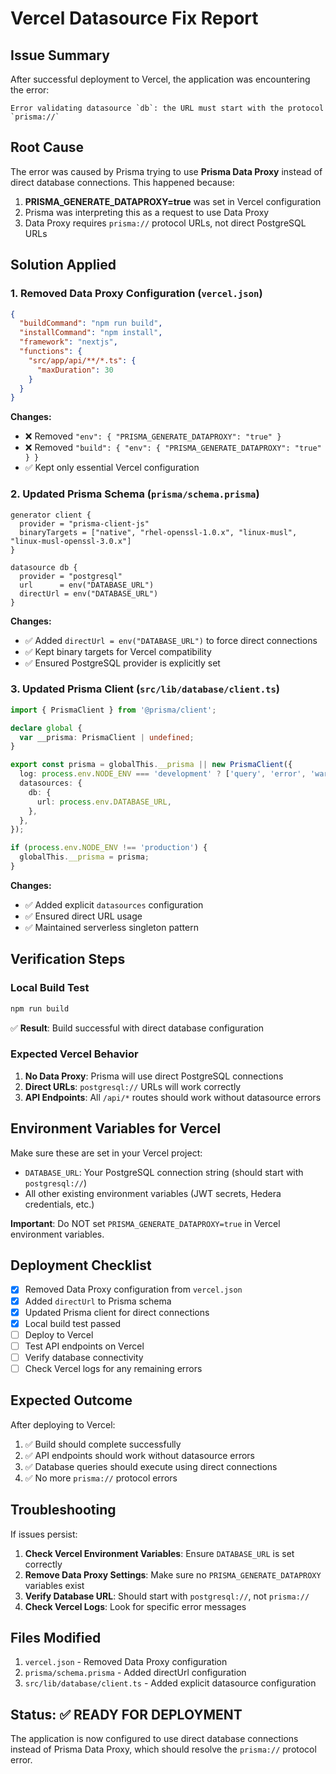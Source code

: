 # Vercel Datasource Fix Report

## Issue Summary
After successful deployment to Vercel, the application was encountering the error:
```
Error validating datasource `db`: the URL must start with the protocol `prisma://`
```

## Root Cause
The error was caused by Prisma trying to use **Prisma Data Proxy** instead of direct database connections. This happened because:

1. **PRISMA_GENERATE_DATAPROXY=true** was set in Vercel configuration
2. Prisma was interpreting this as a request to use Data Proxy
3. Data Proxy requires `prisma://` protocol URLs, not direct PostgreSQL URLs

## Solution Applied

### 1. Removed Data Proxy Configuration (`vercel.json`)
```json
{
  "buildCommand": "npm run build",
  "installCommand": "npm install",
  "framework": "nextjs",
  "functions": {
    "src/app/api/**/*.ts": {
      "maxDuration": 30
    }
  }
}
```

**Changes:**
- ❌ Removed `"env": { "PRISMA_GENERATE_DATAPROXY": "true" }`
- ❌ Removed `"build": { "env": { "PRISMA_GENERATE_DATAPROXY": "true" } }`
- ✅ Kept only essential Vercel configuration

### 2. Updated Prisma Schema (`prisma/schema.prisma`)
```prisma
generator client {
  provider = "prisma-client-js"
  binaryTargets = ["native", "rhel-openssl-1.0.x", "linux-musl", "linux-musl-openssl-3.0.x"]
}

datasource db {
  provider = "postgresql"
  url      = env("DATABASE_URL")
  directUrl = env("DATABASE_URL")
}
```

**Changes:**
- ✅ Added `directUrl = env("DATABASE_URL")` to force direct connections
- ✅ Kept binary targets for Vercel compatibility
- ✅ Ensured PostgreSQL provider is explicitly set

### 3. Updated Prisma Client (`src/lib/database/client.ts`)
```typescript
import { PrismaClient } from '@prisma/client';

declare global {
  var __prisma: PrismaClient | undefined;
}

export const prisma = globalThis.__prisma || new PrismaClient({
  log: process.env.NODE_ENV === 'development' ? ['query', 'error', 'warn'] : ['error'],
  datasources: {
    db: {
      url: process.env.DATABASE_URL,
    },
  },
});

if (process.env.NODE_ENV !== 'production') {
  globalThis.__prisma = prisma;
}
```

**Changes:**
- ✅ Added explicit `datasources` configuration
- ✅ Ensured direct URL usage
- ✅ Maintained serverless singleton pattern

## Verification Steps

### Local Build Test
```bash
npm run build
```
✅ **Result**: Build successful with direct database configuration

### Expected Vercel Behavior
1. **No Data Proxy**: Prisma will use direct PostgreSQL connections
2. **Direct URLs**: `postgresql://` URLs will work correctly
3. **API Endpoints**: All `/api/*` routes should work without datasource errors

## Environment Variables for Vercel

Make sure these are set in your Vercel project:
- `DATABASE_URL`: Your PostgreSQL connection string (should start with `postgresql://`)
- All other existing environment variables (JWT secrets, Hedera credentials, etc.)

**Important**: Do NOT set `PRISMA_GENERATE_DATAPROXY=true` in Vercel environment variables.

## Deployment Checklist

- [x] Removed Data Proxy configuration from `vercel.json`
- [x] Added `directUrl` to Prisma schema
- [x] Updated Prisma client for direct connections
- [x] Local build test passed
- [ ] Deploy to Vercel
- [ ] Test API endpoints on Vercel
- [ ] Verify database connectivity
- [ ] Check Vercel logs for any remaining errors

## Expected Outcome

After deploying to Vercel:
1. ✅ Build should complete successfully
2. ✅ API endpoints should work without datasource errors
3. ✅ Database queries should execute using direct connections
4. ✅ No more `prisma://` protocol errors

## Troubleshooting

If issues persist:
1. **Check Vercel Environment Variables**: Ensure `DATABASE_URL` is set correctly
2. **Remove Data Proxy Settings**: Make sure no `PRISMA_GENERATE_DATAPROXY` variables exist
3. **Verify Database URL**: Should start with `postgresql://`, not `prisma://`
4. **Check Vercel Logs**: Look for specific error messages

## Files Modified

1. `vercel.json` - Removed Data Proxy configuration
2. `prisma/schema.prisma` - Added directUrl configuration
3. `src/lib/database/client.ts` - Added explicit datasource configuration

## Status: ✅ READY FOR DEPLOYMENT

The application is now configured to use direct database connections instead of Prisma Data Proxy, which should resolve the `prisma://` protocol error. 